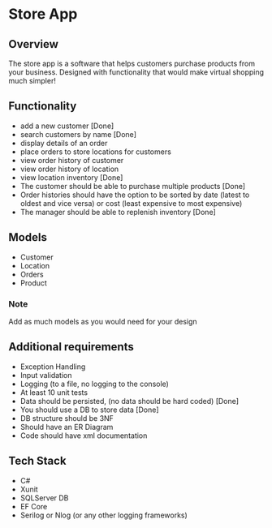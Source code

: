 # Store App
## Overview
The store app is a software that helps customers purchase products from your business. Designed with functionality that would make virtual shopping much simpler!

## Functionality
- add a new customer [Done]
- search customers by name [Done]
- display details of an order
- place orders to store locations for customers
- view order history of customer
- view order history of location
- view location inventory [Done]
- The customer should be able to purchase multiple products [Done]
- Order histories should have the option to be sorted by date (latest to oldest and vice versa) or cost (least expensive to most expensive)
- The manager should be able to replenish inventory [Done]

## Models
- Customer
- Location
- Orders
- Product
### Note
Add as much models as you would need for your design

## Additional requirements
- Exception Handling
- Input validation
- Logging (to a file, no logging to the console)
- At least 10 unit tests
- Data should be persisted, (no data should be hard coded) [Done]
- You should use a DB to store data [Done]
- DB structure should be 3NF
- Should have an ER Diagram
- Code should have xml documentation

## Tech Stack
- C#
- Xunit 
- SQLServer DB 
- EF Core
- Serilog or Nlog (or any other logging frameworks)
